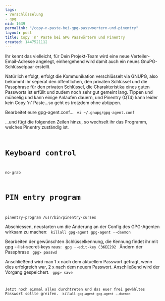 ```yaml
---
tags:
- Verschlüsselung
- gpg
nid: 1639
permalink: "/copy-n-paste-bei-gpg-passwoertern-und-pinentry"
layout: post
title: Copy 'n' Paste bei GPG Passwörtern und Pinentry
created: 1447521112
---
```

Ihr kennt das vielleicht, für Dein Projekt-Team wird eine neue Verteiler-Email-Adresse angelegt, einhergehend wird damit auch ein neues GnuPG-Schlüsselpaar erstellt.

Natürlich erfolgt, erfolgt die Kommunikation verschlüsselt via GNUPG, also bekommt ihr seperat den öffentlichen, den privaten Schlüssel und die Passphrase für den privaten Schlüssel, die Charakteristika eines guten Passworts ist erfüllt und zudem noch sehr gut gemeint lang.
Tippen und mühselig und kann einige Anläufen dauern, und  Pinentry (QT4) kann leider kein Copy 'n' Paste...so geht es trotzdem ohne abtippen.
<!--break-->

Bearbeitet eure gpg-agent.conf...
<code>
vi ~/.gnupg/gpg-agent.conf
</code>

...und fügt die folgenden Zeilen hinzu, so wechselt ihr das Programm, welches Pinentry zuständig ist.
<code>
# Keyboard control
no-grab

# PIN entry program
pinentry-program /usr/bin/pinentry-curses
</code>

Abschiessen, neustarten um die Änderung an der Config des GPG-Agenten wirksam zu machen: 
<code>
killall gpg-agent
gpg-agent --daemon
</code>

Bearbeiten der gewünschten Schlüsselkennung, die Kennung findet ihr mit gpg --list-secret-keys raus:
<code>
gpg --edit-key C36EE292
</code>
Ändern der Passphrase
<code>
gpg> passwd
</code>

Anschließend wird man 1 x nach dem aktuellem Passwort gefragt, wenn dies erfolgreich war, 2 x nach dem neuem Passwort.
Anschließend wird der Vorgang gespeichert.
<code>
gpg> save

Jetzt noch einmal alles durchtreten und das euer frei gewähltes Passwort sollte greifen.
<code>
killall gpg-agent
gpg-agent --daemon
</code>




